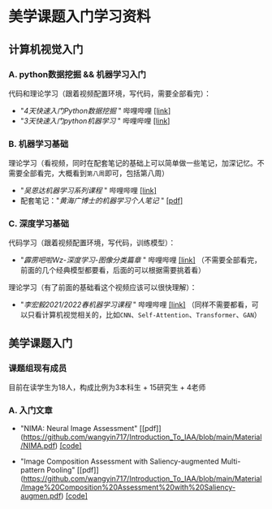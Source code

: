 # 美学课题入门学习资料

## 计算机视觉入门

### A. python数据挖掘 && 机器学习入门
代码和理论学习（跟着视频配置环境，写代码，需要全部看完）：
* "*4天快速入门Python数据挖掘* " 哔哩哔哩 [[link]](https://www.bilibili.com/video/BV1xt411v7z9/?spm_id_from=333.999.0.0&vd_source=0e48243c36ada68108535fbdbf51eb68)
* "*3天快速入门python机器学习* " 哔哩哔哩 [[link]](https://www.bilibili.com/video/BV1nt411r7tj/?spm_id_from=333.999.0.0&vd_source=0e48243c36ada68108535fbdbf51eb68)

### B. 机器学习基础
理论学习（看视频，同时在配套笔记的基础上可以简单做一些笔记，加深记忆。不需要全部看完，大概看到`第八周`即可，包括第八周）
* "*吴恩达机器学习系列课程* " 哔哩哔哩 [[link]](https://www.bilibili.com/video/BV164411b7dx/?spm_id_from=333.999.0.0&vd_source=0e48243c36ada68108535fbdbf51eb68)
* 配套笔记："*黄海广博士的机器学习个人笔记* " [[pdf]](https://github.com/wangyin717/Introduction_To_IAA/blob/main/Material/notes.pdf)

### C. 深度学习基础
代码学习（跟着视频配置环境，写代码，训练模型）：
* "*霹雳吧啦Wz-深度学习-图像分类篇章* " 哔哩哔哩 [[link]](https://space.bilibili.com/18161609/channel/collectiondetail?sid=48290) （不需要全部看完，前面的几个经典模型都要看，后面的可以根据需要挑着看）

理论学习（有了前面的基础看这个视频应该可以很快理解）：
* "*李宏毅2021/2022春机器学习课程* " 哔哩哔哩 [[link]](https://space.bilibili.com/18161609/channel/collectiondetail?sid=48290) （同样不需要都看，可以只看计算机视觉相关的，比如`CNN`、`Self-Attention`、`Transformer`、`GAN`）

## 美学课题入门
### 课题组现有成员
目前在读学生为18人，构成比例为3本科生 + 15研究生 + 4老师

### A. 入门文章
* "NIMA: Neural Image Assessment" [[pdf]] (https://github.com/wangyin717/Introduction_To_IAA/blob/main/Material/NIMA.pdf) [[code]](https://github.com/yunxiaoshi/Neural-IMage-Assessment)

* "Image Composition Assessment with Saliency-augmented Multi-pattern Pooling" [[pdf]] (https://github.com/wangyin717/Introduction_To_IAA/blob/main/Material/Image%20Composition%20Assessment%20with%20Saliency-augmen.pdf) [[code]](https://github.com/bcmi/Image-Composition-Assessment-Dataset-CADB)


